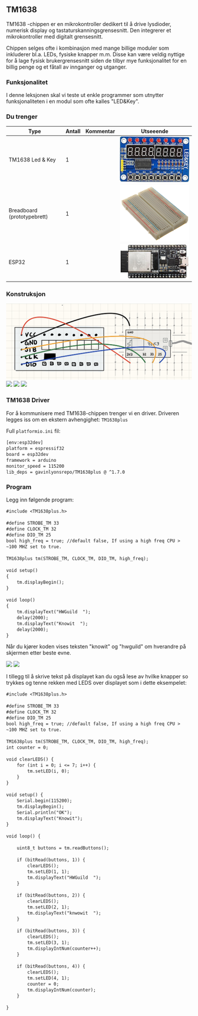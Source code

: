 
## TM1638

TM1638 -chippen er en mikrokontroller dedikert til å drive lysdioder, numerisk display og tastaturskanningsgrensesnitt. Den integrerer et mikrokontroller med digitalt grensesnitt.

Chippen selges ofte i kombinasjon med mange billige moduler som inkluderer bl.a. LEDs, fysiske knapper m.m. Disse kan være veldig nyttige for å lage fysisk brukergrensesnitt siden de tilbyr mye funksjonalitet for en billig penge og et fåtall av innganger og utganger.

### Funksjonalitet

I denne leksjonen skal vi teste ut enkle programmer som utnytter funksjonaliteten i en modul som ofte kalles "LED&Key".

### Du trenger

| Type          | Antall           | Kommentar  |  Utseeende |
| ------------- | :------------- |:-----| :----: |
| TM1638 Led & Key | 1 | | ![](./img/ledkey.jpeg)
| Breadboard (prototypebrett)	| 1 | | ![](../../img/bb.png)
| ESP32 | 1 | | ![](../../img/esp32-devkit.jpeg)


### Konstruksjon
![](./img/tm1638_diagram.jpg)
![](./img/tm1638_bb1.png)
![](./img/tm1638_bb2.png)
![](./img/tm1638_bb3.png)

### TM1638 Driver

For å kommunisere med TM1638-chippen trenger vi en driver. Driveren legges iss om en ekstern avhengighet: `TM1638plus`

Full `platformio.ini` fil:
```
[env:esp32dev]
platform = espressif32
board = esp32dev
framework = arduino
monitor_speed = 115200
lib_deps = gavinlyonsrepo/TM1638plus @ ^1.7.0
```

### Program

Legg inn følgende program:

```
#include <TM1638plus.h>

#define STROBE_TM 33
#define CLOCK_TM 32
#define DIO_TM 25
bool high_freq = true; //default false, If using a high freq CPU > ~100 MHZ set to true.

TM1638plus tm(STROBE_TM, CLOCK_TM, DIO_TM, high_freq);

void setup()
{
    tm.displayBegin();
}

void loop()
{
    tm.displayText("HWGuild  ");
    delay(2000);
    tm.displayText("Knowit  ");
    delay(2000);
}

```

Når du kjører koden vises teksten "knowit" og "hwguild" om hverandre på skjermen etter beste evne. 

![](./img/tm_hwguild.png)
![](./img/tm_knowit.png)

I tillegg til å skrive tekst på displayet kan du også lese av hvilke knapper so trykkes og tenne rekken med LEDS over displayet som i dette eksempelet:

```
#include <TM1638plus.h>

#define STROBE_TM 33
#define CLOCK_TM 32
#define DIO_TM 25
bool high_freq = true; //default false, If using a high freq CPU > ~100 MHZ set to true.

TM1638plus tm(STROBE_TM, CLOCK_TM, DIO_TM, high_freq);
int counter = 0;

void clearLEDS() {
    for (int i = 0; i <= 7; i++) {
        tm.setLED(i, 0);
    }
}

void setup() {
    Serial.begin(115200);
    tm.displayBegin();
    Serial.println("OK");
    tm.displayText("Knowit");
}

void loop() {

    uint8_t buttons = tm.readButtons();

    if (bitRead(buttons, 1)) {
        clearLEDS();
        tm.setLED(1, 1);
        tm.displayText("HWGuild  ");
    }

    if (bitRead(buttons, 2)) {
        clearLEDS();
        tm.setLED(2, 1);
        tm.displayText("knwowit  ");
    }

    if (bitRead(buttons, 3)) {
        clearLEDS();
        tm.setLED(3, 1);
        tm.displayIntNum(counter++);
    }

    if (bitRead(buttons, 4)) {
        clearLEDS();
        tm.setLED(4, 1);
        counter = 0;
        tm.displayIntNum(counter);
    }

}


```

